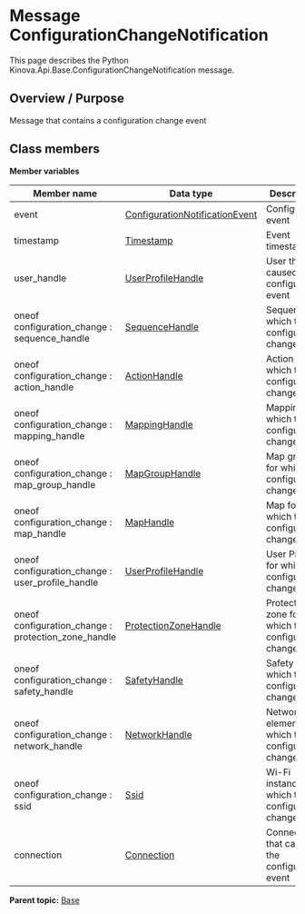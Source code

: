 # Message ConfigurationChangeNotification

This page describes the Python Kinova.Api.Base.ConfigurationChangeNotification message.

## Overview / Purpose

Message that contains a configuration change event

## Class members

 **Member variables** 

|Member name|Data type|Description|
|-----------|---------|-----------|
|event| [ConfigurationNotificationEvent](enm_Base_ConfigurationNotificationEvent.md#)|Configuration event|
|timestamp| [Timestamp](msg_Common_Timestamp.md#)|Event timestamp|
|user\_handle| [UserProfileHandle](msg_Common_UserProfileHandle.md#)|User that caused the configuration event|
|oneof configuration\_change : sequence\_handle| [SequenceHandle](msg_Base_SequenceHandle.md#)|Sequence for which the configuration changed|
|oneof configuration\_change : action\_handle| [ActionHandle](msg_Base_ActionHandle.md#)|Action for which the configuration changed|
|oneof configuration\_change : mapping\_handle| [MappingHandle](msg_Base_MappingHandle.md#)|Mapping for which the configuration changed|
|oneof configuration\_change : map\_group\_handle| [MapGroupHandle](msg_Base_MapGroupHandle.md#)|Map group for which the configuration changed|
|oneof configuration\_change : map\_handle| [MapHandle](msg_Base_MapHandle.md#)|Map for which the configuration changed|
|oneof configuration\_change : user\_profile\_handle| [UserProfileHandle](msg_Common_UserProfileHandle.md#)|User Profile for which the configuration changed|
|oneof configuration\_change : protection\_zone\_handle| [ProtectionZoneHandle](msg_Base_ProtectionZoneHandle.md#)|Protection zone for which the configuration changed|
|oneof configuration\_change : safety\_handle| [SafetyHandle](msg_Common_SafetyHandle.md#)|Safety for which the configuration changed|
|oneof configuration\_change : network\_handle| [NetworkHandle](msg_Base_NetworkHandle.md#)|Network element for which the configuration changed|
|oneof configuration\_change : ssid| [Ssid](msg_Base_Ssid.md#)|Wi-Fi instance for which the configuration changed|
|connection| [Connection](msg_Common_Connection.md#)|Connection that caused the configuration event|

**Parent topic:** [Base](../references/summary_Base.md)

